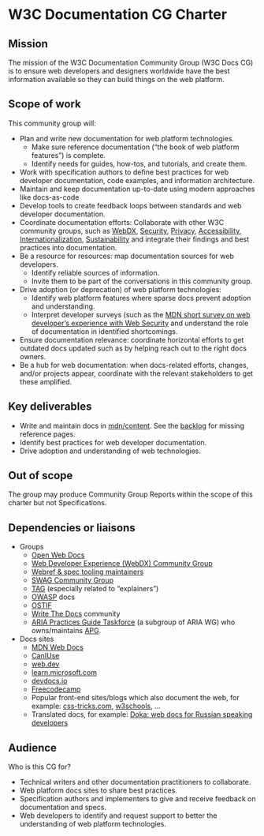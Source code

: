 # W3C Documentation CG Charter

## Mission

The mission of the W3C Documentation Community Group (W3C Docs CG) is to ensure web developers and designers worldwide have the best information available so they can build things on the web platform.

## Scope of work

This community group will:

- Plan and write new documentation for web platform technologies.
  - Make sure reference documentation (“the book of web platform features”) is complete.
  - Identify needs for guides, how-tos, and tutorials, and create them.
- Work with specification authors to define best practices for web developer documentation, code examples, and information architecture.
- Maintain and keep documentation up-to-date using modern approaches like docs-as-code
- Develop tools to create feedback loops between standards and web developer documentation.
- Coordinate documentation efforts: Collaborate with other W3C community groups, such as [WebDX](https://www.w3.org/community/webdx/), [Security](https://www.w3.org/mission/security/), [Privacy](https://www.w3.org/mission/privacy/), [Accessibility](https://www.w3.org/mission/accessibility/), [Internationalization](https://www.w3.org/mission/internationalization/), [Sustainability](https://www.w3.org/community/sustyweb/) and integrate their findings and best practices into documentation.
- Be a resource for resources: map documentation sources for web developers.
  - Identify reliable sources of information.
  - Invite them to be part of the conversations in this community group.
- Drive adoption (or deprecation) of web platform technologies:
  - Identify web platform features where sparse docs prevent adoption and understanding.
  - Interpret developer surveys (such as the [MDN short survey on web developer’s experience with Web Security](https://github.com/web-platform-dx/developer-research/blob/main/mdn-short-surveys/2023-05-15-security-dx/interpretation.md) and understand the role of documentation in identified shortcomings.
- Ensure documentation relevance: coordinate horizontal efforts to get outdated docs updated such as by helping reach out to the right docs owners.
- Be a hub for web documentation: when docs-related efforts, changes, and/or projects appear, coordinate with the relevant stakeholders to get these amplified.

## Key deliverables

- Write and maintain docs in [mdn/content](https://github.com/mdn/content). See the [backlog](https://openwebdocs.github.io/web-docs-backlog/) for missing reference pages.
- Identify best practices for web developer documentation.
- Drive adoption and understanding of web technologies.

## Out of scope

The group may produce Community Group Reports within the scope of this charter but not Specifications.

## Dependencies or liaisons

- Groups
  - [Open Web Docs](https://openwebdocs.org)
  - [Web Developer Experience (WebDX) Community Group](https://www.w3.org/community/webdx/)
  - [Webref & spec tooling maintainers](https://www.w3.org/community/speced-cg/)
  - [SWAG Community Group](https://www.w3.org/community/swag/)
  - [TAG](https://www.w3.org/2001/tag/) (especially related to “explainers”)
  - [OWASP](https://owasp.org) docs
  - [OSTIF](https://ostif.org/)
  - [Write The Docs](https://www.writethedocs.org) community
  - [ARIA Practices Guide Taskforce](https://www.w3.org/WAI/about/groups/task-forces/practices/) (a subgroup of ARIA WG) who owns/maintains [APG](https://www.w3.org/WAI/ARIA/apg/).
- Docs sites
  - [MDN Web Docs](https://developer.mozilla.org)
  - [CanIUse](https://caniuse.com)
  - [web.dev](https://web.dev)
  - [learn.microsoft.com](https://learn.microsoft.com)
  - [devdocs.io](https://devdocs.io)
  - [Freecodecamp](https://www.freecodecamp.org)
  - Popular front-end sites/blogs which also document the web, for example: [css-tricks.com](https://css-tricks.com/almanac/pseudo-selectors/), [w3schools](https://www.w3schools.com), ...
  - Translated docs, for example: [Doka: web docs for Russian speaking developers](https://doka.guide/)

## Audience

Who is this CG for?

- Technical writers and other documentation practitioners to collaborate.
- Web platform docs sites to share best practices.
- Specification authors and implementers to give and receive feedback on documentation and specs.
- Web developers to identify and request support to better the understanding of web platform technologies.

